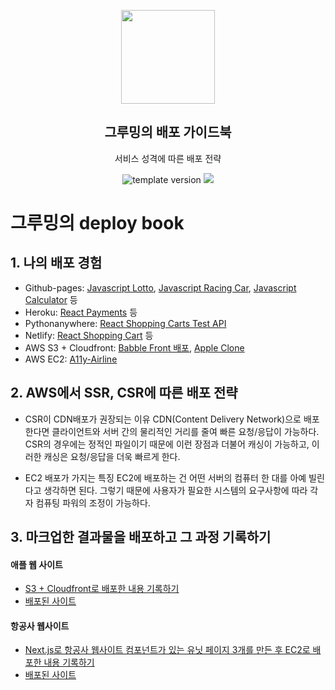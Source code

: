<p align="middle" >
  <img width="150px;" src="https://upload.wikimedia.org/wikipedia/commons/thumb/9/93/Amazon_Web_Services_Logo.svg/1200px-Amazon_Web_Services_Logo.svg.png"/>
</p>
<h2 align="middle">그루밍의 배포 가이드북</h2>
<p align="middle">서비스 성격에 따른 배포 전략</p>
<p align="middle">
  <img src="https://img.shields.io/badge/version-1.0.0-blue?style=flat-square" alt="template version"/>
  <img src="https://img.shields.io/badge/license-MIT-brightgreen.svg?style=flat-square"/>
</p>

# 그루밍의 deploy book

## 1. 나의 배포 경험

- Github-pages: [Javascript Lotto](https://ddongule.github.io/javascript-lotto/), [Javascript Racing Car](https://ddongule.github.io/javascript-racingcar/), [Javascript Calculator](https://ddongule.github.io/javascript-calculator/) 등
- Heroku: [React Payments](https://ddongule-payments.herokuapp.com/) 등
- Pythonanywhere: [React Shopping Carts Test API](http://mk27.pythonanywhere.com/baskets/?format=api)
- Netlify: [React Shopping Cart](https://www.react-shopping-cart.ddongule.com/) 등
- AWS S3 + Cloudfront: [Babble Front 배포](https://www.babble.gg), [Apple Clone](https://d1mebyiq9on4aw.cloudfront.net)
- AWS EC2: [A11y-Airline](http://ec2-3-36-103-153.ap-northeast-2.compute.amazonaws.com/)

## 2. AWS에서 SSR, CSR에 따른 배포 전략

- CSR이 CDN배포가 권장되는 이유
  CDN(Content Delivery Network)으로 배포한다면 클라이언트와 서버 간의 물리적인 거리를 줄여 빠른 요청/응답이 가능하다. CSR의 경우에는 정적인 파일이기 때문에 이런 장점과 더불어 캐싱이 가능하고, 이러한 캐싱은 요청/응답을 더욱 빠르게 한다.

- EC2 배포가 가지는 특징
  EC2에 배포하는 건 어떤 서버의 컴퓨터 한 대를 아예 빌린다고 생각하면 된다. 그렇기 때문에 사용자가 필요한 시스템의 요구사항에 따라 각자 컴퓨팅 파워의 조정이 가능하다.

## 3. 마크업한 결과물을 배포하고 그 과정 기록하기

#### 애플 웹 사이트

- [S3 + Cloudfront로 배포한 내용 기록하기](https://mingule.tistory.com/70)
- [배포된 사이트](https://d1mebyiq9on4aw.cloudfront.net)

#### 항공사 웹사이트

- [Next.js로 항공사 웹사이트 컴포넌트가 있는 유닛 페이지 3개를 만든 후 EC2로 배포한 내용 기록하기](https://mingule.tistory.com/71)
- [배포된 사이트](http://ec2-3-36-103-153.ap-northeast-2.compute.amazonaws.com/)
